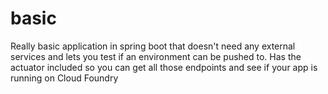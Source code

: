 # basic

Really basic application in spring boot that doesn't need any external services and lets you test if an environment can be pushed to. Has the actuator included so you can get all those endpoints and see if your app is running on Cloud Foundry
